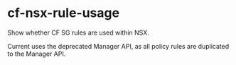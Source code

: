 # cf-nsx-rule-usage

Show whether CF SG rules are used within NSX.

Current uses the deprecated Manager API, as all policy rules are duplicated to the Manager API.
